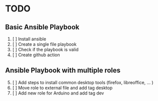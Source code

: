  # TODO
## Basic Ansible Playbook
 1. [ ] Install ansible
 2. [ ] Create a single file playbook
 3. [ ] Check if the playbook is valid
 4. [ ] Create github action

## Ansible Playbook with multiple roles
 5. [ ] Add steps to install common desktop tools (firefox, libreoffice, ... )
 6. [ ] Move role to external file and add tag desktop
 7. [ ] Add new role for Arduino and add tag dev
